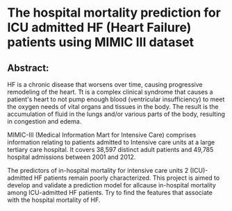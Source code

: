 # The hospital mortality prediction for ICU admitted HF (Heart Failure) patients using MIMIC III dataset

## Abstract:
HF is a chronic disease that worsens over time, causing
progressive remodeling of the heart. Tt is a complex clinical syndrome that causes a
patient's heart to not pump enough blood (ventricular insufficiency)
to meet the oxygen needs of vital organs and tissues in the body.
The result is the accumulation of fluid in the lungs and/or various
parts of the body, resulting in congestion and edema. 

MIMIC-III (Medical Information Mart for Intensive Care)
comprises information relating to patients admitted to Intensive
care units at a large tertiary care hospital. It covers 38,597 distinct
adult patients and 49,785 hospital admissions between 2001 and
2012.

The predictors of in-hospital mortality for intensive care units 
2 (ICU)-admitted HF patients remain poorly characterized. This
project is aimed to develop and validate a prediction model for allcause in-hospital mortality among ICU-admitted HF patients. Try to find the features that associate with the hospital mortality of HF.

